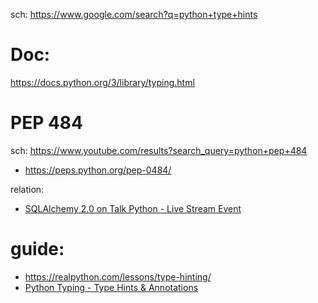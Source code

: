 sch: https://www.google.com/search?q=python+type+hints

# Doc:
https://docs.python.org/3/library/typing.html

# PEP 484
sch: https://www.youtube.com/results?search_query=python+pep+484

- https://peps.python.org/pep-0484/

relation:
- [SQLAlchemy 2.0 on Talk Python - Live Stream Event](https://youtu.be/q5Iv6RUxKC8)

# guide:
- https://realpython.com/lessons/type-hinting/
- [Python Typing - Type Hints & Annotations](https://youtu.be/QORvB-_mbZ0)
